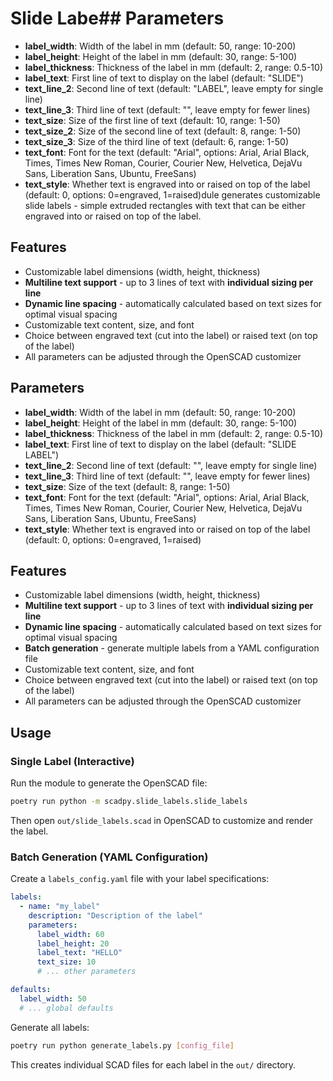# Slide Labe## Parameters

- **label_width**: Width of the label in mm (default: 50, range: 10-200)
- **label_height**: Height of the label in mm (default: 30, range: 5-100)
- **label_thickness**: Thickness of the label in mm (default: 2, range: 0.5-10)
- **label_text**: First line of text to display on the label (default: "SLIDE")
- **text_line_2**: Second line of text (default: "LABEL", leave empty for single line)
- **text_line_3**: Third line of text (default: "", leave empty for fewer lines)
- **text_size**: Size of the first line of text (default: 10, range: 1-50)
- **text_size_2**: Size of the second line of text (default: 8, range: 1-50)
- **text_size_3**: Size of the third line of text (default: 6, range: 1-50)
- **text_font**: Font for the text (default: "Arial", options: Arial, Arial Black, Times, Times New Roman, Courier, Courier New, Helvetica, DejaVu Sans, Liberation Sans, Ubuntu, FreeSans)
- **text_style**: Whether text is engraved into or raised on top of the label (default: 0, options: 0=engraved, 1=raised)dule generates customizable slide labels - simple extruded rectangles with text that can be either engraved into or raised on top of the label.

## Features

- Customizable label dimensions (width, height, thickness)
- **Multiline text support** - up to 3 lines of text with **individual sizing per line**
- **Dynamic line spacing** - automatically calculated based on text sizes for optimal visual spacing
- Customizable text content, size, and font
- Choice between engraved text (cut into the label) or raised text (on top of the label)
- All parameters can be adjusted through the OpenSCAD customizer

## Parameters

- **label_width**: Width of the label in mm (default: 50, range: 10-200)
- **label_height**: Height of the label in mm (default: 30, range: 5-100)
- **label_thickness**: Thickness of the label in mm (default: 2, range: 0.5-10)
- **label_text**: First line of text to display on the label (default: "SLIDE LABEL")
- **text_line_2**: Second line of text (default: "", leave empty for single line)
- **text_line_3**: Third line of text (default: "", leave empty for fewer lines)
- **text_size**: Size of the text (default: 8, range: 1-50)
- **text_font**: Font for the text (default: "Arial", options: Arial, Arial Black, Times, Times New Roman, Courier, Courier New, Helvetica, DejaVu Sans, Liberation Sans, Ubuntu, FreeSans)
- **text_style**: Whether text is engraved into or raised on top of the label (default: 0, options: 0=engraved, 1=raised)

## Features

- Customizable label dimensions (width, height, thickness)
- **Multiline text support** - up to 3 lines of text with **individual sizing per line**
- **Dynamic line spacing** - automatically calculated based on text sizes for optimal visual spacing
- **Batch generation** - generate multiple labels from a YAML configuration file
- Customizable text content, size, and font
- Choice between engraved text (cut into the label) or raised text (on top of the label)
- All parameters can be adjusted through the OpenSCAD customizer

## Usage

### Single Label (Interactive)

Run the module to generate the OpenSCAD file:

```bash
poetry run python -m scadpy.slide_labels.slide_labels
```

Then open `out/slide_labels.scad` in OpenSCAD to customize and render the label.

### Batch Generation (YAML Configuration)

Create a `labels_config.yaml` file with your label specifications:

```yaml
labels:
  - name: "my_label"
    description: "Description of the label"
    parameters:
      label_width: 60
      label_height: 20
      label_text: "HELLO"
      text_size: 10
      # ... other parameters

defaults:
  label_width: 50
  # ... global defaults
```

Generate all labels:

```bash
poetry run python generate_labels.py [config_file]
```

This creates individual SCAD files for each label in the `out/` directory.